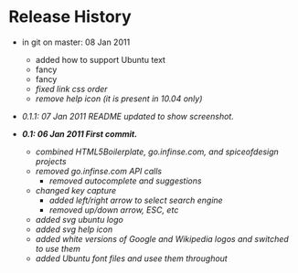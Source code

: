 Release History
=============

* in git on master: 08 Jan 2011
    * added how to support Ubuntu text
    * fancy <a>
    * fancy <em>
    * fixed link css order
    * remove help icon (it is present in 10.04 only)

* 0.1.1: *07 Jan 2011* README updated to show screenshot.

* __0.1: *06 Jan 2011* First commit.__
    * combined HTML5Boilerplate, go.infinse.com, and spiceofdesign projects
    * removed go.infinse.com API calls
        * removed autocomplete and suggestions
    * changed key capture
        * added left/right arrow to select search engine
        * removed up/down arrow, ESC, etc
    * added svg ubuntu logo
    * added svg help icon
    * added white versions of Google and Wikipedia logos and switched to use them
    * added Ubuntu font files and usee them throughout


